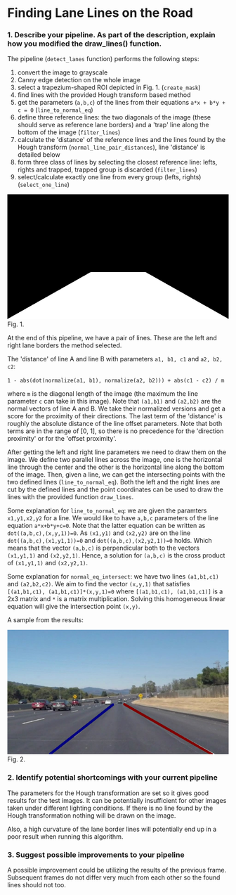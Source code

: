 # Finding Lane Lines on the Road


### 1. Describe your pipeline. As part of the description, explain how you modified the draw_lines() function.

The pipeline (`detect_lanes` function) performs the following steps:

1. convert the image to grayscale
2. Canny edge detection on the whole image
3. select a trapezium-shaped ROI depicted in Fig. 1. (`create_mask`)
4. find lines with the provided Hough transform based method
5. get the parameters (`a,b,c`) of the lines from their equations `a*x + b*y + c = 0` (`line_to_normal_eq`)
6. define three reference lines: the two diagonals of the image (these should serve as reference lane borders) and a 'trap' line along the bottom of the image (`filter_lines`)
7. calculate the 'distance' of the reference lines and the lines found by the Hough transform (`normal_line_pair_distances`), line 'distance' is detailed below
8. form three class of lines by selecting the closest reference line: lefts, rights and trapped, trapped group is discarded (`filter_lines`)
9. select/calculate exactly one line from every group (lefts, rights) (`select_one_line`)

![Fig. 1.](test_images_output/mask.jpg)Fig. 1.

At the end of this pipeline, we have a pair of lines. These are the left and right lane borders the method selected.

The 'distance' of line A and line B with parameters `a1, b1, c1` and `a2, b2, c2`:

`1 - abs(dot(normalize(a1, b1), normalize(a2, b2))) + abs(c1 - c2) / m`

where `m` is the diagonal length of the image (the maximum the line parameter `c` can take in this image). Note that `(a1,b1)` and `(a2,b2)` are the normal vectors of line A and B. We take their normalized versions and get a score for the proximity of their directions. The last term of the 'distance' is roughly the absolute distance of the line offset parameters. Note that both terms are in the range of [0, 1], so there is no precedence for the 'direction proximity' or for the 'offset proximity'.

After getting the left and right line parameters we need to draw them on the image. We define two parallel lines across the image, one is the horizontal line through the center and the other is the horizontal line along the bottom of the image. Then, given a line, we can get the intersecting points with the two defined lines (`line_to_normal_eq`). Both the left and the right lines are cut by the defined lines and the point coordinates can be used to draw the lines with the provided function `draw_lines`.

Some explanation for `line_to_normal_eq`: we are given the paramters `x1,y1,x2,y2` for a line. We would like to have `a,b,c` parameters of the line equation `a*x+b*y+c=0`. Note that the latter equation can be written as `dot((a,b,c),(x,y,1))=0`. As `(x1,y1)` and `(x2,y2)` are on the line `dot((a,b,c),(x1,y1,1))=0` and `dot((a,b,c),(x2,y2,1))=0` holds. Which means that the vector `(a,b,c)` is perpendicular both to the vectors `(x1,y1,1)` and `(x2,y2,1)`. Hence, a solution for `(a,b,c)` is the cross product of `(x1,y1,1)` and `(x2,y2,1)`.

Some explanation for `normal_eq_intersect`: we have two lines `(a1,b1,c1)` and `(a2,b2,c2)`. We aim to find the vector `(x,y,1)` that satisfies `[(a1,b1,c1), (a1,b1,c1)]*(x,y,1)=0` where `[(a1,b1,c1), (a1,b1,c1)]` is a 2x3 matrix and `*` is a matrix multiplication. Solving this homogeneous linear equation will give the intersection point `(x,y)`.

A sample from the results:

![Fig. 2.](test_images_output/solidWhiteCurve.jpg)Fig. 2.

### 2. Identify potential shortcomings with your current pipeline

The parameters for the Hough transformation are set so it gives good results for the test images. It can be potentially insufficient for other images taken under different lighting conditions. If there is no line found by the Hough transformation nothing will be drawn on the image.

Also, a high curvature of the lane border lines will potentially end up in a poor result when running this algorithm.

### 3. Suggest possible improvements to your pipeline

A possible improvement could be utilizing the results of the previous frame. Subsequent frames do not differ very much from each other so the found lines should not too.
